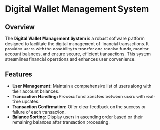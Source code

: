 Digital Wallet Management System
================================

Overview
--------

The **Digital Wallet Management System** is a robust software platform designed to facilitate the digital management of financial transactions. It provides users with the capability to transfer and receive funds, monitor account balances, and ensure secure, efficient transactions. This system streamlines financial operations and enhances user convenience.

Features
--------

-   **User Management:** Maintain a comprehensive list of users along with their account balances.
-   **Transaction Handling:** Process fund transfers between users with real-time updates.
-   **Transaction Confirmation:** Offer clear feedback on the success or failure of each transaction.
-   **Balance Sorting:** Display users in ascending order based on their remaining balances after transaction processing.
